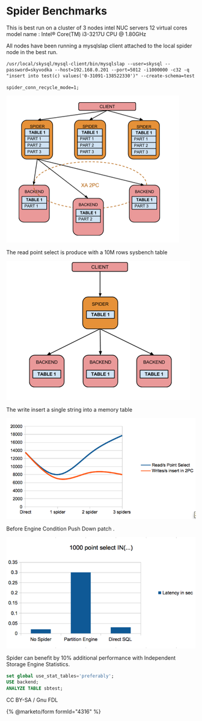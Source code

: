 # Spider Benchmarks

This is best run on a cluster of 3 nodes intel NUC servers 12 virtual cores model name : Intel® Core(TM) i3-3217U CPU @ 1.80GHz

All nodes have been running a mysqlslap client attached to the local spider node in the best run.

```
/usr/local/skysql/mysql-client/bin/mysqlslap --user=skysql --password=skyvodka --host=192.168.0.201 --port=5012 -i1000000 -c32 -q "insert into test(c) values('0-31091-138522330')" --create-schema=test
```

`spider_conn_recycle_mode=1;`

![spbench4](../../../.gitbook/assets/spider-benchmarks/+image/spbench4.png)

The read point select is produce with a 10M rows sysbench table

![spbench5](../../../.gitbook/assets/spider-benchmarks/+image/spbench5.png)

The write insert a single string into a memory table

![spbench6](../../../.gitbook/assets/spider-benchmarks/+image/spbench6.png)

Before Engine Condition Push Down patch .

![benchspider7](../../../.gitbook/assets/spider-benchmarks/+image/benchspider7.png)

Spider can benefit by 10% additional performance with Independent Storage Engine Statistics.

```sql
set global use_stat_tables='preferably';
USE backend; 
ANALYZE TABLE sbtest;
```

CC BY-SA / Gnu FDL

{% @marketo/form formId="4316" %}
